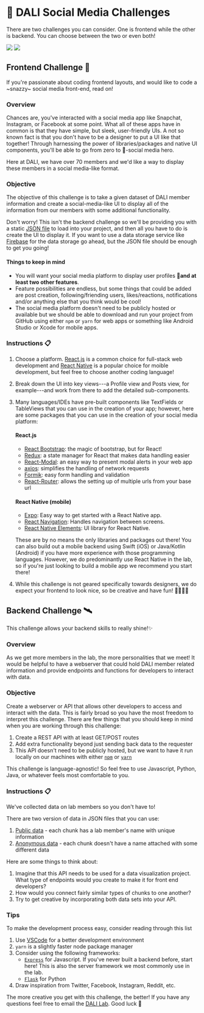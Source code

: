 # 🤳 DALI Social Media Challenges

There are two challenges you can consider. One is frontend while the other is backend. You can choose between the two or even both!

![](https://media.giphy.com/media/PEss2FFDJgTks/giphy.gif) ![](https://media1.giphy.com/media/81qzW2HFlIPDO/giphy.gif?cid=790b76115ca7adc96263346d6bda4bd6)

## Frontend Challenge 🎨

If you're passionate about coding frontend layouts, and would like to code a ~snazzy~ social media front-end, read on!

### Overview

Chances are, you've interacted with a social media app like Snapchat, Instagram, or Facebook at some point. What all of these apps have in common is that they have simple, but sleek, user-friendly UIs. A not so known fact is that you don't have to be a designer to put a UI like that together! Through harnessing the power of libraries/packages and native UI components, you'll be able to go from zero to 🦄-social media hero.

Here at DALI, we have over 70 members and we'd like a way to display these members in a social media-like format.

### Objective

The objective of this challenge is to take a given dataset of DALI member information and create a social-media-like UI to display all of the information from our members with some additional functionality. 

Don't worry! This isn't the backend challenge so we'll be providing you with a static [JSON file](../data/DALI_Data.json) to load into your project, and then all you have to do is create the UI to display it. If you want to use a data storage service like [Firebase](https://firebase.google.com) for the data storage go ahead, but the JSON file should be enough to get you going!

#### Things to keep in mind
* You will want your social media platform to display user profiles 👥**and at least two other features**.
* Feature possibilities are endless, but some things that could be added are post creation, following/friending users, likes/reactions, notifications and/or anything else that you think would be cool!
* The social media platform doesn't need to be publicly hosted or available but we should be able to download and run your project from GitHub using either `npm` or `yarn` for web apps or something like Android Studio or Xcode for mobile apps.

### Instructions 📋 

1. Choose a platform. [React.js](https://reactjs.org/) is a common choice for full-stack web development and [React Native](https://reactnative.dev/) is a popular choice for moible development, but feel free to choose another coding language!
2. Break down the UI into key views---a Profile view and Posts view, for example---and work from there to add the detailed sub-components.
3. Many languages/IDEs have pre-built components like TextFields or TableViews that you can use in the creation of your app; however, here are some packages that you can use in the creation of your social media platform:

    #### React.js
    * [React Bootstrap](https://react-bootstrap.github.io/): the magic of bootstrap, but for React!
    * [Redux](https://brainhub.eu/blog/react-libraries/): a state manager for React that makes data handling easier
    * [React-Modal](https://github.com/reactjs/react-modal): an easy way to present modal alerts in your web app
    * [axios](https://github.com/axios/axios): simplifies the handling of network requests
    * [Formik](https://github.com/jaredpalmer/formik): easy form handling and validation
    * [React-Router](https://reactrouter.com/): allows the setting up of multiple urls from your base url
    
    #### React Native (mobile)
    * [Expo](https://expo.dev/): Easy way to get started with a React Native app.
    * [React Navigation](https://reactnavigation.org/): Handles navigation between screens. 
    * [React Native Elements](https://reactnativeelements.com/): UI library for React Native.

    These are by no means the only libraries and packages out there! You can also build out a mobile backend using Swift (iOS) or Java/Kotlin (Android) if you have more experience with those programming languages. However, we do predominantly use React Native in the lab, so if you're just looking to build a mobile app we recommend you start there!

4. While this challenge is not geared specifically towards designers, we do expect your frontend to look nice, so be creative and have fun! 👩‍🎨👨‍🎨

## Backend Challenge 🛰️

This challenge allows your backend skills to really shine!✨

### Overview

As we get more members in the lab, the more personalities that we meet! It would be helpful to have a webserver that could hold DALI member related information and provide endpoints and functions for developers to interact with data.

### Objective

Create a webserver or API that allows other developers to access and interact with the data. This is fairly broad so you have the most freedom to interpret this challenge. There are few things that you should keep in mind when you are working through this challenge:

1. Create a REST API with at least GET/POST routes
2. Add extra functionality beyond just sending back data to the requester
3. This API doesn't need to be publicly hosted, but we want to have it run locally on our machines with either [`npm`](https://www.npmjs.com/) or [`yarn`](https://yarnpkg.com/en/)

This challenge is language-agnostic! So feel free to use Javascript, Python, Java, or whatever feels most comfortable to you.

### Instructions 📋 

We've collected data on lab members so you don't have to!

There are two version of data in JSON files that you can use:

1. [Public data](https://github.com/dali-lab/dali-challenges/blob/master/data/DALI_Data.json) - each chunk has a lab member's name with unique information
2. [Anonymous data](https://github.com/dali-lab/dali-challenges/blob/master/data/DALI_Data-Anon.json) - each chunk doesn't have a name attached with some different data

Here are some things to think about:

1. Imagine that this API needs to be used for a data visualization project. What type of endpoints would you create to make it for front end developers?
2. How would you connect fairly similar types of chunks to one another?
3. Try to get creative by incorporating both data sets into your API.

### Tips
To make the development process easy, consider reading through this list

1. Use [VSCode](https://code.visualstudio.com) for a better development environment
2. `yarn` is a slightly faster node package manager
3. Consider using the following frameworks:
    * [`Express`](https://expressjs.com/) for Javascript. If you've never built a backend before, start here! This is also the server framework we most commonly use in the lab.
    * [`Flask`](http://flask.pocoo.org/) for Python
4. Draw inspiration from Twitter, Facebook, Instagram, Reddit, etc.

The more creative you get with this challenge, the better! If you have any questions feel free to email the [DALI Lab](mailto:staff@dali.dartmouth.edu). Good luck 🚀
